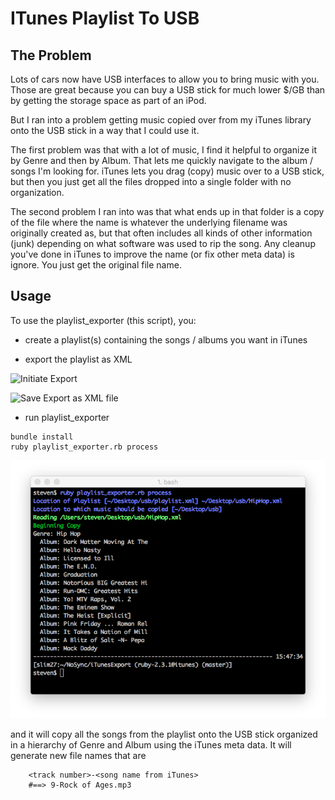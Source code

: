 # ITunes Playlist To USB

## The Problem
Lots of cars now have USB interfaces to allow you to bring music with you. Those are great because you can buy a USB stick for much lower $/GB than by getting the storage space as part of an iPod.

But I ran into a problem getting music copied over from my iTunes library onto the USB stick in a way that I could use it.

The first problem was that with a lot of music, I find it helpful to organize it by Genre and then by Album.  That lets me quickly navigate to the album / songs I'm looking for.  iTunes lets you drag (copy) music over to a USB stick, but then you just get all the files dropped into a single folder with no organization.

The second problem I ran into was that what ends up in that folder is a copy of the file where the name is whatever the underlying filename was originally created as, but that often includes all kinds of other information (junk) depending on what software was used to rip the song. Any cleanup you've done in iTunes to improve the name (or fix other meta data) is ignore.  You just get the original file name.

## Usage
To use the playlist_exporter (this script), you:

* create a playlist(s) containing the songs / albums you want in iTunes

* export the playlist as XML

![Initiate Export](https://github.com/stevenchanin/itunes-playlist-to-usb/raw/master/doc/images/iTunes_export.png)

![Save Export as XML file](https://github.com/stevenchanin/itunes-playlist-to-usb/raw/master/doc/images/iTunes_export_save.png)

* run playlist_exporter

~~~~
bundle install
ruby playlist_exporter.rb process
~~~~

![Run in Terminal](https://github.com/stevenchanin/itunes-playlist-to-usb/raw/master/doc/images/terminal.png)

and it will copy all the songs from the playlist onto the USB stick organized in a hierarchy of Genre and Album using the iTunes meta data.  It will generate new file names that are

~~~~
	<track number>-<song name from iTunes>
    #==> 9-Rock of Ages.mp3
~~~~
